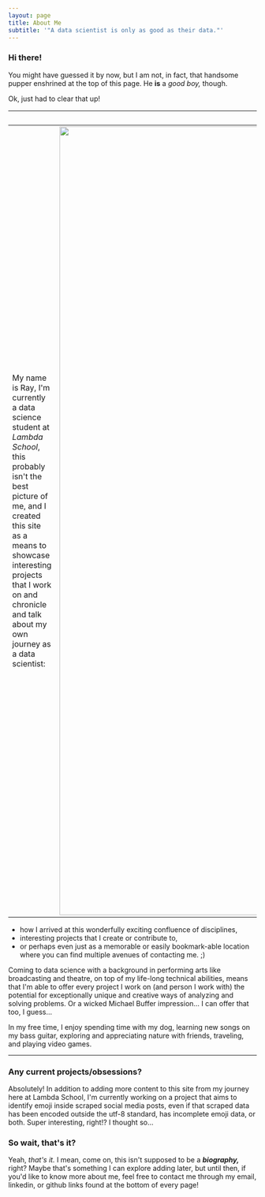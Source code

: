 ```yaml
---
layout: page
title: About Me
subtitle: '"A data scientist is only as good as their data."'
---
```


### Hi there!  
You might have guessed it by now, but I am not, in fact, that handsome pupper enshrined at the top of this page. He __is__ a _good boy,_ though.

Ok, just had to clear that up!

|&nbsp;|&nbsp;|
|-----|-----|
| My name is Ray, I'm currently a data science student at _Lambda School_, this probably isn't the best picture of me, and I created this site as a means to showcase interesting projects that I work on and chronicle and talk about my own journey as a data scientist: | <img src="https://rselent.github.io/assets/img/avatar-icon2.png" width="1600"> |

* how I arrived at this wonderfully exciting confluence of disciplines, 
* interesting projects that I create or contribute to, 
* or perhaps even just as a memorable or easily bookmark-able location where you can find multiple avenues of contacting me. ;)

Coming to data science with a background in performing arts like broadcasting and theatre, on top of my life-long technical abilities, means that I'm able to offer every project I work on (and person I work with) the potential for exceptionally unique and creative ways of analyzing and solving problems. Or a wicked Michael Buffer impression... I can offer that too, I guess...

In my free time, I enjoy spending time with my dog, learning new songs on my bass guitar, exploring and appreciating nature with friends, traveling, and playing video games.

-----

### Any current projects/obsessions?  
Absolutely! In addition to adding more content to this site from my journey here at Lambda School, I'm currently working on a project that aims to identify emoji inside scraped social media posts, even if that scraped data has been encoded outside the utf-8 standard, has incomplete emoji data, or both. Super interesting, right!? I thought so...

### So wait, that's it?  
Yeah, _that's it._ I mean, come on, this isn't supposed to be a __*biography,*__ right? Maybe that's something I can explore adding later, but until then, if you'd like to know more about me, feel free to contact me through my email, linkedin, or github links found at the bottom of every page!

